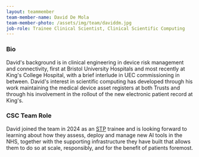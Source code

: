 ```yaml
---
layout: teammember
team-member-name: David De Mola
team-member-photo: /assets/img/team/daviddm.jpg
job-role: Trainee Clinical Scientist, Clinical Scientific Computing
---
```


### Bio

David's background is in clinical engineering in device risk management and connectivity, first at Bristol University Hospitals and most recently at King's College Hospital, with a brief interlude in UEC commissioning in between.
David's interest in scientific computing has developed through his work maintaining the medical device asset registers at both Trusts and through his involvement in the rollout of the new electronic patient record at King's.

### CSC Team Role
David joined the team in 2024 as an [STP](/stp.html) trainee and is looking forward to learning about how they assess, deploy and manage new AI tools in the NHS, together with the supporting infrastructure they have built that allows them to do so at scale, responsibly, and for the benefit of patients foremost.